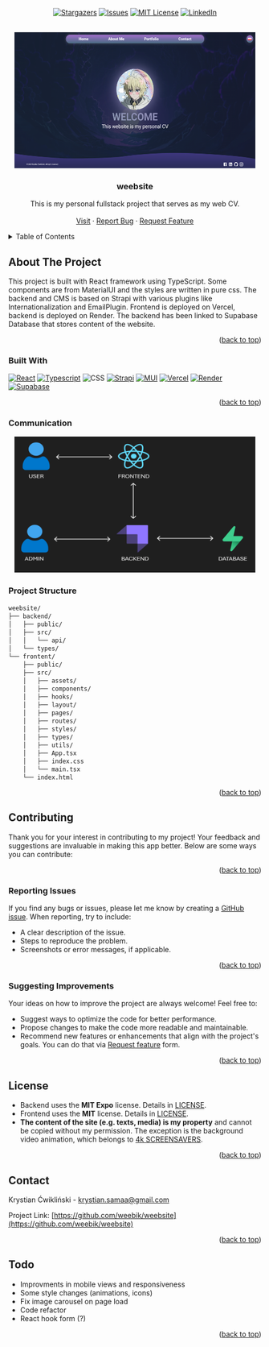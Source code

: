 <a id="readme-top"></a>


<!-- PROJECT SHIELDS -->
<div align="center">

[![Stargazers][stars-shield]][stars-url]
[![Issues][issues-shield]][issues-url]
[![MIT License][license-shield]][license-url]
[![LinkedIn][linkedin-shield]][linkedin-url]

</div>


<!-- PROJECT LOGO -->
<br />
<div align="center">
  <a href="https://github.com/weebik/weebsite">
    <img src="images/screen.png" alt="Logo" width="480" height="270">
  </a>

<h3 align="center">weebsite</h3>
  <p align="center">
    This is my personal fullstack project that serves as my web CV.
    <br />
    <br />
    <a href="https://weebsitecv.vercel.app">Visit</a>
    ·
    <a href="https://github.com/weebik/weebsite/issues/new?assignees=&labels=&projects=&template=bug_report.md&title=">Report Bug</a>
    ·
    <a href="https://github.com/weebik/weebsite/issues/new?assignees=&labels=&projects=&template=feature_request.md&title=">Request Feature</a>
  </p>
</div>


<!-- TABLE OF CONTENTS -->
<details>
  <summary>Table of Contents</summary>
  <ol>
    <li>
      <a href="#about-the-project">About The Project</a>
      <ul>
        <li><a href="#built-with">Built With</a></li>
        <li><a href="#structure">Project Structure</a></li>
      </ul>
    </li>
    <li>
      <a href="#contributing">Contributing</a>
      <ul>
        <li><a href="#reporting-issues">Reporting issues</a></li>
        <li><a href="#suggesting-improvements">Suggesting improvements</a></li>
      </ul>
    </li>
    <li><a href="#license">License</a></li>
    <li><a href="#contact">Contact</a></li>
    <li><a href="#todos">Todo</a></li>
  </ol>
</details>



<!-- ABOUT THE PROJECT -->
## About The Project

This project is built with React framework using TypeScript. Some components are from MaterialUI and the styles are written in pure css. The backend and CMS is based on Strapi with various plugins like Internationalization and EmailPlugin. Frontend is deployed on Vercel, backend is deployed on Render. The backend has been linked to Supabase Database that stores content of the website.

<p align="right">(<a href="#readme-top">back to top</a>)</p>


### Built With
[![React][React.js]][React-url]
[![Typescript][Typescript]][Typescript-url]
![CSS][CSS3]
[![Strapi][Strapi]][Strapi-url]
[![MUI][MUI]][MUI-url]
[![Vercel][Vercel]][Vercel-url]
[![Render][Render]][Render-url]
[![Supabase][Supabase]][Supabase-url]

<p align="right">(<a href="#readme-top">back to top</a>)</p>

### Communication
<div align="center">
  <img src="images/comm.png" alt="Logo" width="480" height="270">
</div>

### Project Structure

```
weebsite/
├── backend/
│   ├── public/
│   ├── src/
│   │   └── api/
│   └── types/
└── frontent/
    ├── public/
    ├── src/
    │   ├── assets/
    │   ├── components/
    │   ├── hooks/
    │   ├── layout/
    │   ├── pages/
    │   ├── routes/
    │   ├── styles/
    │   ├── types/
    │   ├── utils/
    │   ├── App.tsx
    │   ├── index.css
    │   └── main.tsx
    └── index.html
```

<p align="right">(<a href="#readme-top">back to top</a>)</p>

<!-- CONTRIBUTING -->
## Contributing
Thank you for your interest in contributing to my project! Your feedback and suggestions are invaluable in making this app better. Below are some ways you can contribute:

<p align="right">(<a href="#readme-top">back to top</a>)</p>

### Reporting Issues  
If you find any bugs or issues, please let me know by creating a [GitHub issue](https://github.com/weebik/weebsite/issues/new?assignees=&labels=&projects=&template=bug_report.md&title=). When reporting, try to include:  
- A clear description of the issue.  
- Steps to reproduce the problem.  
- Screenshots or error messages, if applicable.  

<p align="right">(<a href="#readme-top">back to top</a>)</p>

### Suggesting Improvements  
Your ideas on how to improve the project are always welcome! Feel free to:  
- Suggest ways to optimize the code for better performance.  
- Propose changes to make the code more readable and maintainable.  
- Recommend new features or enhancements that align with the project's goals. You can do that via [Request feature](https://github.com/weebik/weebsite/issues/new?assignees=&labels=&projects=&template=feature_request.md&title=) form.

<p align="right">(<a href="#readme-top">back to top</a>)</p>

<!-- LICENSE -->
## License
- Backend uses the **MIT Expo** license. Details in [LICENSE](https://github.com/weebik/weebsite/blob/main/backend/LICENSE.txt).
- Frontend uses the **MIT** license. Details in [LICENSE](https://github.com/weebik/weebsite/blob/main/frontend/LICENSE.txt).
- **The content of the site (e.g. texts, media) is my property** and cannot be copied without my permission. The exception is the background video animation, which belongs to [4k SCREENSAVERS](https://www.youtube.com/@4kSCREENSAVERS).


<p align="right">(<a href="#readme-top">back to top</a>)</p>



<!-- CONTACT -->
## Contact

Krystian Ćwikliński - krystian.samaa@gmail.com

Project Link: [https://github.com/weebik/weebsite](https://github.com/weebik/weebsite)

<p align="right">(<a href="#readme-top">back to top</a>)</p>



<!-- ACKNOWLEDGMENTS -->
## Todo

* Improvments in mobile views and responsiveness
* Some style changes (animations, icons)
* Fix image carousel on page load
* Code refactor
* React hook form (?)

<p align="right">(<a href="#readme-top">back to top</a>)</p>



<!-- MARKDOWN LINKS & IMAGES -->
<!-- https://www.markdownguide.org/basic-syntax/#reference-style-links -->
[contributors-shield]: https://img.shields.io/github/contributors/weebik/weebsite.svg?style=for-the-badge
[contributors-url]: https://github.com/weebik/weebsite/graphs/contributors
[forks-shield]: https://img.shields.io/github/forks/weebik/weebiste.svg?style=for-the-badge
[forks-url]: https://github.com/weebik/weebsite/network/members
[stars-shield]: https://img.shields.io/github/stars/weebik/weebsite.svg?style=for-the-badge
[stars-url]: https://github.com/weebik/weebsite/stargazers
[issues-shield]: https://img.shields.io/github/issues/weebik/weebsite.svg?style=for-the-badge
[issues-url]: https://github.com/weebik/weebsite/issues
[license-shield]: https://img.shields.io/badge/License-MIT-yellow.svg?style=for-the-badge
[license-url]: https://img.shields.io/github/license/weebik/weebsite%2Ffrontend%2FLICENSE.TXT
[linkedin-shield]: https://img.shields.io/badge/-LinkedIn-black.svg?style=for-the-badge&logo=linkedin&colorB=555
[linkedin-url]: https://linkedin.com/in/linkedin_username
[product-screenshot]: images/screenshot.png
[Next.js]: https://img.shields.io/badge/next.js-000000?style=for-the-badge&logo=nextdotjs&logoColor=white
[Next-url]: https://nextjs.org/
[React.js]: https://img.shields.io/badge/react-%2320232a.svg?style=for-the-badge&logo=react&logoColor=%2361DAFB
[React-url]: https://reactjs.org/
[Typescript]: https://img.shields.io/badge/typescript-%23007ACC.svg?style=for-the-badge&logo=typescript&logoColor=white
[Typescript-url]: https://www.typescriptlang.org
[CSS3]: https://img.shields.io/badge/css3-%231572B6.svg?style=for-the-badge&logo=css3&logoColor=white
[Strapi]: https://img.shields.io/badge/strapi-%232E7EEA.svg?style=for-the-badge&logo=strapi&logoColor=white
[Strapi-url]: https://strapi.io
[MUI]: https://img.shields.io/badge/MUI-%230081CB.svg?style=for-the-badge&logo=mui&logoColor=white
[MUI-url]: https://mui.com/material-ui/
[Vercel]:https://img.shields.io/badge/vercel-%23000000.svg?style=for-the-badge&logo=vercel&logoColor=white
[Vercel-url]:https://vercel.com
[Render]:https://img.shields.io/badge/Render-%46E3B7.svg?style=for-the-badge&logo=render&logoColor=white
[Render-url]:https://render.com
[Supabase]:https://img.shields.io/badge/Supabase-3ECF8E?style=for-the-badge&logo=supabase&logoColor=white
[Supabase-url]:https://supabase.com